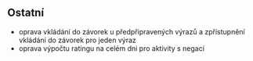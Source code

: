 ﻿---
categories: [kiwi]
layout: kiwi
---
 
## Ostatní
<ul>
<li>oprava vkládání do závorek u předpřipravených výrazů a zpřístupnění vkládání do závorek pro jeden výraz</li>
<li>oprava výpočtu ratingu na celém dni pro aktivity s negací</li>
</ul>
